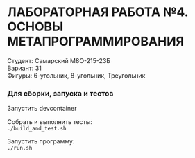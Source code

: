 # ЛАБОРАТОРНАЯ РАБОТА №4. ОСНОВЫ МЕТАПРОГРАММИРОВАНИЯ

Студент: Самарский М8О-215-23Б  
Вариант: 31   
Фигуры: 6-угольник, 8-угольник, Треугольник

### Для сборки, запуска и тестов

Запустить devcontainer

Собрать и выполнить тесты:  
``./build_and_test.sh``

Запустить программу:  
``./run.sh``
